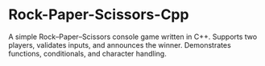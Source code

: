 # Rock-Paper-Scissors-Cpp
A simple Rock–Paper–Scissors console game written in C++. Supports two players, validates inputs, and announces the winner. Demonstrates functions, conditionals, and character handling.
